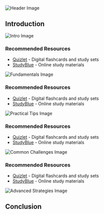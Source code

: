 # 


![Header Image](https://fal.media/files/zebra/AHl2k2ZygGXVypnrJuyup.png)

## Introduction


![Intro Image](https://fal.media/files/penguin/XjxyDACQhpdZP8YpZofnw.png)



### Recommended Resources
- [Quizlet](https://quizlet.com/) - Digital flashcards and study sets
- [StudyBlue](https://www.studyblue.com/) - Online study materials


![Fundamentals Image](https://fal.media/files/kangaroo/ZLtfK00QN5bv5TrVCdZZI.png)



### Recommended Resources
- [Quizlet](https://quizlet.com/) - Digital flashcards and study sets
- [StudyBlue](https://www.studyblue.com/) - Online study materials


![Practical Tips Image](https://fal.media/files/kangaroo/EYPioVmU36scROu39JzuQ.png)



### Recommended Resources
- [Quizlet](https://quizlet.com/) - Digital flashcards and study sets
- [StudyBlue](https://www.studyblue.com/) - Online study materials


![Common Challenges Image](https://fal.media/files/kangaroo/D3XAMgyGD3ibPJRiMLkci.png)



### Recommended Resources
- [Quizlet](https://quizlet.com/) - Digital flashcards and study sets
- [StudyBlue](https://www.studyblue.com/) - Online study materials


![Advanced Strategies Image](https://fal.media/files/lion/4us9uPiSJfRvnFw0qt8JR.png)

## Conclusion

